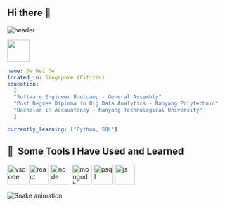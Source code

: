 ## Hi there 👋


![header](https://capsule-render.vercel.app/api?type=rounded&color=gradient&height=300&section=header&text=Greetings%20&fontSize=90)

<a href="https://www.linkedin.com/in/owweide/"><img height="50" src="https://cdn2.iconfinder.com/data/icons/social-media-2285/512/1_Linkedin_unofficial_colored_svg-64.png"/></a>

```yaml
name: Ow Wei De
located_in: Singapore (Citizen)
education:
  [
  "Software Engineer Bootcamp - General Assembly"
  "Post Degree Diploma in Big Data Analytics - Nanyang Polytechnic"
  "Bachelor in Accountancy - Nanyang Technological University"
  ]

currently_learning: ["Python, SQL"]

```

<h2> 🚀 &nbsp;Some Tools I Have Used and Learned</h2>
<p align="left">
<img src="https://cdn.jsdelivr.net/gh/devicons/devicon/icons/vscode/vscode-original.svg" alt="vscode" width="45" height="45"/>
<img src="https://cdn.jsdelivr.net/gh/devicons/devicon@latest/icons/react/react-original.svg" alt="react" width="45" height="45"/>
<img src="https://cdn.jsdelivr.net/gh/devicons/devicon@latest/icons/nodejs/nodejs-original.svg" alt="node" width="45" height="45"/>
<img src="https://cdn.jsdelivr.net/gh/devicons/devicon@latest/icons/mongodb/mongodb-original.svg" alt="mongodb" width="45" height="45"/>
<img src="https://cdn.jsdelivr.net/gh/devicons/devicon@latest/icons/postgresql/postgresql-original.svg" alt="psql" width="45" height="45"/> 
<img src="https://cdn.jsdelivr.net/gh/devicons/devicon@latest/icons/javascript/javascript-original.svg" alt="js" width="45" height="45"/> 
</p>

![Snake animation](https://github.com/weideow/weideow/blob/output/github-contribution-grid-snake.svg)

<!--
**weideow/weideow** is a ✨ _special_ ✨ repository because its `README.md` (this file) appears on your GitHub profile.

Here are some ideas to get you started:

- 🔭 I’m currently working on ...
- 🌱 I’m currently learning ...
- 👯 I’m looking to collaborate on ...
- 🤔 I’m looking for help with ...
- 💬 Ask me about ...
- 📫 How to reach me: ...
- 😄 Pronouns: ...
- ⚡ Fun fact: ...
-->
